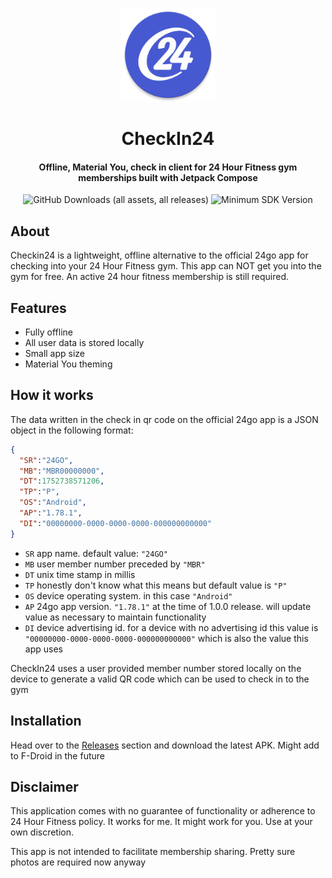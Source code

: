 <p align="center"><img src="app/src/main/res/mipmap-xxxhdpi/ic_launcher_round.webp" width="150"></p>
<h1 align="center"><b>CheckIn24</b></h1>
<h4 align="center">Offline, Material You, check in client for 24 Hour Fitness gym memberships built with Jetpack Compose</h4>
<p align="center">
    <img alt="GitHub Downloads (all assets, all releases)" src="https://img.shields.io/github/downloads/sergcam/CheckIn24/total?link=https%3A%2F%2Fgithub.com%2Fsergcam%2FCheckIn24%2Freleases">
    <img alt="Minimum SDK Version" src="https://img.shields.io/badge/API-28%2B-1450A8?style=flat">
</p>

## About

Checkin24 is a lightweight, offline alternative to the official 24go app for checking into your 24 Hour Fitness gym. This app can NOT get you into the gym for free. An active 24 hour fitness membership is still required.

## Features 
- Fully offline
- All user data is stored locally
- Small app size
- Material You theming

## How it works

The data written in the check in qr code on the official 24go app is a JSON object in the following format: 

```json
{
  "SR":"24GO",
  "MB":"MBR00000000",
  "DT":1752738571206,
  "TP":"P",
  "OS":"Android",
  "AP":"1.78.1",
  "DI":"00000000-0000-0000-0000-000000000000"
}
```
- `SR` app name. default value: `"24GO"`
- `MB` user member number preceded by `"MBR"`
- `DT` unix time stamp in millis
- `TP` honestly don't know what this means but default value is `"P"`
- `OS` device operating system. in this case `"Android"`
- `AP` 24go app version. `"1.78.1"` at the time of 1.0.0 release. will update value as necessary to maintain functionality
- `DI` device advertising id. for a device with no advertising id this value is `"00000000-0000-0000-0000-000000000000"` which is also the value this app uses

CheckIn24 uses a user provided member number stored locally on the device to generate a valid QR code which can be used to check in to the gym

## Installation

Head over to the [Releases](https://github.com/sergcam/CheckIn24/releases) section and download the latest APK. Might add to F-Droid in the future

## Disclaimer 

This application comes with no guarantee of functionality or adherence to 24 Hour Fitness policy. It works for me. It might work for you. Use at your own discretion.

This app is not intended to facilitate membership sharing. Pretty sure photos are required now anyway

